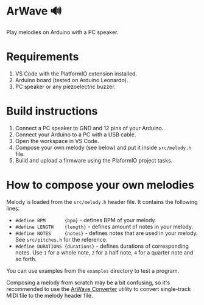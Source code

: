 # ArWave 🔊

Play melodies on Arduino with a PC speaker.

# Requirements

1. VS Code with the PlatformIO extension installed.
2. Arduino board (tested on Arduino Leonardo).
3. PC speaker or any piezoelectric buzzer.

# Build instructions

1. Connect a PC speaker to GND and 12 pins of your Arduino.
2. Connect your Arduino to a PC with a USB cable.
3. Open the workspace in VS Code.
3. Compose your own melody (see below) and put it inside `src/melody.h` file.
4. Build and upload a firmware using the PlaformIO project tasks.

# How to compose your own melodies

Melody is loaded from the `src/melody.h` header file. It contains the following lines:

* `#define BPM       {bpm}` - defines BPM of your melody.
* `#define LENGTH    {length}` - defines amount of notes in your melody.
* `#define NOTES     {notes}` - defines notes that are used in your melody. See `src/pitches.h` for the reference.
* `#define DURATIONS {durations}` - defines durations of corresponding notes. Use `1` for a whole note, `2` for a half note, `4` for a quarter note and so forth.

You can use examples from the `examples` directory to test a program.

Composing a melody from scratch may be a bit confusing, so it's recommended to use the [ArWave Converter](https://github.com/torunar/arwave-converter) utility to convert single-track MIDI file to the melody header file.
